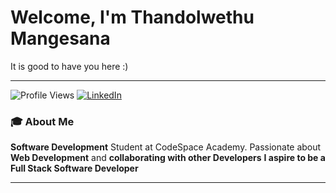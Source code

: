 # Welcome, I'm Thandolwethu Mangesana
It is good to have you here :)

---

![Profile Views](https://komarev.com/ghpvc/?username=ThandolwethuMangesana&color=5865F2)
[![LinkedIn](https://img.shields.io/badge/-LinkedIn-0A66C2?style=flat&logo=linkedin)](https://www.linkedin.com/in/thandolwethu-mangesana)

### 🎓 About Me 
**Software Development** Student at CodeSpace Academy. Passionate about **Web Development** and **collaborating with other Developers** **I aspire to be a Full Stack Software Developer**

---

